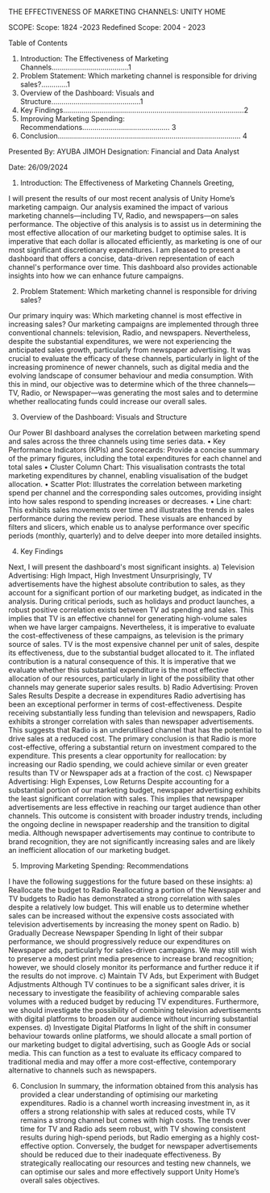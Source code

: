 THE EFFECTIVENESS OF MARKETING CHANNELS: UNITY HOME


SCOPE:
Scope: 1824 -2023
Redefined Scope: 2004 - 2023

Table of Contents
1. Introduction: The Effectiveness of Marketing Channels………………….…………….1
2. Problem Statement: Which marketing channel is responsible for driving sales?.............1
3. Overview of the Dashboard: Visuals and Structure……………………………..………1
4. Key Findings………………………………………………………………………..……2
5. Improving Marketing Spending: Recommendations…………………………………….	3
6. Conclusion………………………………………………………………………………	4

Presented By: AYUBA JIMOH
Designation: Financial and Data Analyst


Date: 26/09/2024


1. Introduction: The Effectiveness of Marketing Channels
Greeting,

I will present the results of our most recent analysis of Unity Home’s marketing campaign. Our analysis examined the impact of various marketing channels—including TV, Radio, and newspapers—on sales performance. The objective of this analysis is to assist us in determining the most effective allocation of our marketing budget to optimise sales.
It is imperative that each dollar is allocated efficiently, as marketing is one of our most significant discretionary expenditures. I am pleased to present a dashboard that offers a concise, data-driven representation of each channel's performance over time. This dashboard also provides actionable insights into how we can enhance future campaigns.

2. Problem Statement: Which marketing channel is responsible for driving sales?

Our primary inquiry was: Which marketing channel is most effective in increasing sales? Our marketing campaigns are implemented through three conventional channels: television, Radio, and newspapers. Nevertheless, despite the substantial expenditures, we were not experiencing the anticipated sales growth, particularly from newspaper advertising.
It was crucial to evaluate the efficacy of these channels, particularly in light of the increasing prominence of newer channels, such as digital media and the evolving landscape of consumer behaviour and media consumption. With this in mind, our objective was to determine which of the three channels—TV, Radio, or Newspaper—was generating the most sales and to determine whether reallocating funds could increase our overall sales.

3. Overview of the Dashboard: Visuals and Structure

Our Power BI dashboard analyses the correlation between marketing spend and sales across the three channels using time series data.
• Key Performance Indicators (KPIs) and Scorecards: Provide a concise summary of the primary figures, including the total expenditures for each channel and total sales
• Cluster Column Chart: This visualisation contrasts the total marketing expenditures by channel, enabling visualisation of the budget allocation.
• Scatter Plot: Illustrates the correlation between marketing spend per channel and the corresponding sales outcomes, providing insight into how sales respond to spending increases or decreases.
• Line chart: This exhibits sales movements over time and illustrates the trends in sales performance during the review period.
These visuals are enhanced by filters and slicers, which enable us to analyse performance over specific periods (monthly, quarterly) and to delve deeper into more detailed insights.

4. Key Findings 

Next, I will present the dashboard's most significant insights.
a) Television Advertising: High Impact, High Investment
Unsurprisingly, TV advertisements have the highest absolute contribution to sales, as they account for a significant portion of our marketing budget, as indicated in the analysis. During critical periods, such as holidays and product launches, a robust positive correlation exists between TV ad spending and sales. This implies that TV is an effective channel for generating high-volume sales when we have larger campaigns.
Nevertheless, it is imperative to evaluate the cost-effectiveness of these campaigns, as television is the primary source of sales. TV is the most expensive channel per unit of sales, despite its effectiveness, due to the substantial budget allocated to it. The inflated contribution is a natural consequence of this. It is imperative that we evaluate whether this substantial expenditure is the most effective allocation of our resources, particularly in light of the possibility that other channels may generate superior sales results.
b) Radio Advertising: Proven Sales Results Despite a decrease in expenditures
Radio advertising has been an exceptional performer in terms of cost-effectiveness. Despite receiving substantially less funding than television and newspapers, Radio exhibits a stronger correlation with sales than newspaper advertisements. This suggests that Radio is an underutilised channel that has the potential to drive sales at a reduced cost.
The primary conclusion is that Radio is more cost-effective, offering a substantial return on investment compared to the expenditure. This presents a clear opportunity for reallocation: by increasing our Radio spending, we could achieve similar or even greater results than TV or Newspaper ads at a fraction of the cost.
c) Newspaper Advertising: High Expenses, Low Returns
Despite accounting for a substantial portion of our marketing budget, newspaper advertising exhibits the least significant correlation with sales. This implies that newspaper advertisements are less effective in reaching our target audience than other channels. 
This outcome is consistent with broader industry trends, including the ongoing decline in newspaper readership and the transition to digital media. Although newspaper advertisements may continue to contribute to brand recognition, they are not significantly increasing sales and are likely an inefficient allocation of our marketing budget.

5. Improving Marketing Spending: Recommendations

I have the following suggestions for the future based on these insights:
a) Reallocate the budget to Radio
Reallocating a portion of the Newspaper and TV budgets to Radio has demonstrated a strong correlation with sales despite a relatively low budget. This will enable us to determine whether sales can be increased without the expensive costs associated with television advertisements by increasing the money spent on Radio.
b) Gradually Decrease Newspaper Spending
In light of their subpar performance, we should progressively reduce our expenditures on Newspaper ads, particularly for sales-driven campaigns. We may still wish to preserve a modest print media presence to increase brand recognition; however, we should closely monitor its performance and further reduce it if the results do not improve.
c) Maintain TV Ads, but Experiment with Budget Adjustments
Although TV continues to be a significant sales driver, it is necessary to investigate the feasibility of achieving comparable sales volumes with a reduced budget by reducing TV expenditures. Furthermore, we should investigate the possibility of combining television advertisements with digital platforms to broaden our audience without incurring substantial expenses.
d) Investigate Digital Platforms
In light of the shift in consumer behaviour towards online platforms, we should allocate a small portion of our marketing budget to digital advertising, such as Google Ads or social media. This can function as a test to evaluate its efficacy compared to traditional media and may offer a more cost-effective, contemporary alternative to channels such as newspapers.

6. Conclusion
In summary, the information obtained from this analysis has provided a clear understanding of optimising our marketing expenditures. Radio is a channel worth increasing investment in, as it offers a strong relationship with sales at reduced costs, while TV remains a strong channel but comes with high costs. The trends over time for TV and Radio ads seem robust, with TV showing consistent results during high-spend periods, but Radio emerging as a highly cost-effective option. Conversely, the budget for newspaper advertisements should be reduced due to their inadequate effectiveness.
By strategically reallocating our resources and testing new channels, we can optimise our sales and more effectively support Unity Home’s overall sales objectives.


